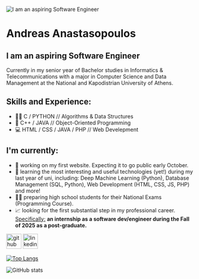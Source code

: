 ![I am an aspiring Software Engineer](https://github.com/user-attachments/assets/9a401d45-582a-49fb-b37f-fec75754eb65)
#  Andreas Anastasopoulos
## I am an aspiring Software Engineer
Currently in my senior year of Bachelor studies in Informatics & Telecommunications with a major in Computer Science and Data Management at the National and Kapodistrian University of Athens.

## Skills and Experience:
* :man_technologist: C / PYTHON // Algorithms & Data Structures
* :dart: C++ / JAVA // Object-Oriented Programming
* :computer: HTML / CSS / JAVA / PHP // Web Develepment

## I'm currently:
- 🔭 working on my first website. Expecting it to go public early October. 
- 🌱 learning the most interesting and useful technologies (yet!) during my last year of uni, including: Deep Machine Learning (Python), Database Management (SQL, Python), Web Development (HTML, CSS, JS, PHP) and more!
- :man_teacher: preparing high school students for their National Exams (Programming Course).
- :chart_with_upwards_trend: looking for the first substantial step in my professional career. <br>
<u>Specifically:</u> **an internship as a software dev/engineer during the Fall of 2025 as a post-graduate.**


[<img src='https://cdn.jsdelivr.net/npm/simple-icons@3.0.1/icons/github.svg' alt='github' height='40'>](https://github.com/AndreasAnastasopoulos)  [<img src='https://cdn.jsdelivr.net/npm/simple-icons@3.0.1/icons/linkedin.svg' alt='linkedin' height='40'>](https://www.linkedin.com/in/andreas-anastasopoulos-9904a0244/)  

[![Top Langs](https://github-readme-stats.vercel.app/api/top-langs/?username=AndreasAnastasopoulos)](https://github.com/anuraghazra/github-readme-stats)

![GitHub stats](https://github-readme-stats.vercel.app/api?username=AndreasAnastasopoulos&show_icons=true)  

